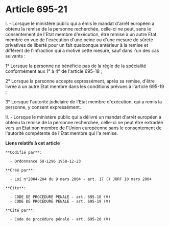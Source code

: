 # Article 695-21

I. - Lorsque le ministère public qui a émis le mandat d'arrêt européen a obtenu la remise de la personne recherchée, celle-ci
ne peut, sans le consentement de l'Etat membre d'exécution, être remise à un autre Etat membre en vue de l'exécution d'une
peine ou d'une mesure de sûreté privatives de liberté pour un fait quelconque antérieur à la remise et différent de
l'infraction qui a motivé cette mesure, sauf dans l'un des cas suivants :

1° Lorsque la personne ne bénéficie pas de la règle de la spécialité conformément aux 1° à 4° de l'article 695-18 ;

2° Lorsque la personne accepte expressément, après sa remise, d'être livrée à un autre Etat membre dans les conditions
prévues à l'article 695-19 ;

3° Lorsque l'autorité judiciaire de l'Etat membre d'exécution, qui a remis la personne, y consent expressément.

II. - Lorsque le ministère public qui a délivré un mandat d'arrêt européen a obtenu la remise de la personne recherchée,
celle-ci ne peut être extradée vers un Etat non membre de l'Union européenne sans le consentement de l'autorité compétente de
l'Etat membre qui l'a remise.

**Liens relatifs à cet article**

	**Codifié par**:

	  - Ordonnance 58-1296 1958-12-23

	**Créé par**:

	  - Loi n°2004-204 du 9 mars 2004 - art. 17 () JORF 10 mars 2004

	**Cite**:

	  - CODE DE PROCEDURE PENALE - art. 695-18 (V)
	  - CODE DE PROCEDURE PENALE - art. 695-19 (V)

	**Cité par**:

	  - Code de procédure pénale - art. 695-20 (V)
